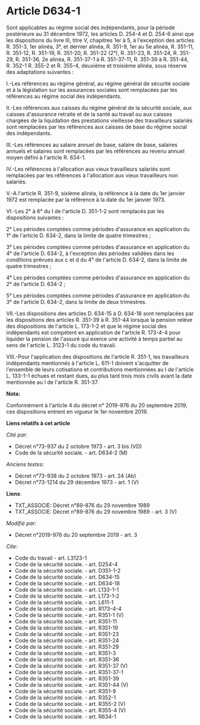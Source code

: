 # Article D634-1

Sont applicables au régime social des indépendants, pour la période postérieure au 31 décembre 1972, les articles D. 254-4 et
D. 254-6 ainsi que les dispositions du livre III, titre V, chapitres 1er à 5, à l'exception des articles R. 351-3, 1er
alinéa, 3°, et dernier alinéa, R. 351-9, 1er au 5e alinéa, R. 351-11, R. 351-12, R. 351-19, R. 351-20, R. 351-22 (2°), R.
351-23, R. 351-24, R. 351-29, R. 351-36, 2e alinéa, R. 351-37-1 à R. 351-37-11, R. 351-39 à R. 351-44, 
R. 352-1 
R. 355-2 et R. 355-4, deuxième et troisième alinéa, sous réserve des adaptations suivantes : 

I.-Les références au régime général, au régime général de sécurité sociale et à la législation sur les assurances sociales
sont remplacées par les références au régime social des indépendants. 

II.-Les références aux caisses du régime général de la sécurité sociale, aux caisses d'assurance retraite et de la santé au
travail ou aux caisses chargées de la liquidation des prestations vieillesse des travailleurs salariés sont remplacées par
les références aux caisses de base du régime social des indépendants. 

III.-Les références au salaire annuel de base, salaire de base, salaires annuels et salaires sont remplacées par les
références au revenu annuel moyen défini à l'article R. 634-1. 

IV.-Les références à l'allocation aux vieux travailleurs salariés sont remplacées par les références à l'allocation aux vieux
travailleurs non salariés. 

V.-A l'article R. 351-9, sixième alinéa, la référence à la date du 1er janvier 1972 est remplacée par la référence à la date
du 1er janvier 1973. 

VI.-Les 2° à 6° du I de l'article D. 351-1-2 sont remplacés par les dispositions suivantes : 

2° Les périodes comptées comme périodes d'assurance en application du 1° de l'article D. 634-2, dans la limite de quatre
trimestres ; 

3° Les périodes comptées comme périodes d'assurance en application du 4° de l'article D. 634-2, à l'exception des périodes
validées dans les conditions prévues aux c et d du 4° de l'article D. 634-2, dans la limite de quatre trimestres ; 

4° Les périodes comptées comme périodes d'assurance en application du 2° de l'article D. 634-2 ; 

5° Les périodes comptées comme périodes d'assurance en application du 3° de l'article D. 634-2, dans la limite de deux
trimestres. 

VII.-Les dispositions des articles D. 634-15 à D. 634-18 sont remplacées par les dispositions des articles R. 351-39 à R.
351-44 lorsque la pension relève des dispositions de l'article L. 173-1-2 et que le régime social des indépendants est
compétent en application de l'article R. 173-4-4 pour liquider la pension de l'assuré qui exerce une activité à temps partiel
au sens de l'article L. 3123-1 du code du travail. 

VIII.-Pour l'application des dispositions de l'article R. 351-1, les travailleurs indépendants mentionnés à l'article L.
611-1 doivent s'acquitter de l'ensemble de leurs cotisations et contributions mentionnées au I de l'article L. 133-1-1 échues
et restant dues, au plus tard trois mois civils avant la date mentionnée au I de l'article R. 351-37.

**Nota:**

Conformément à l'article 4 du décret n° 2019-976 du 20 septembre 2019, ces dispositions entrent en vigueur le 1er novembre
2019.

**Liens relatifs à cet article**

_Cité par_:

  - Décret n°73-937 du 2 octobre 1973 - art. 3 bis (VD)
  - Code de la sécurité sociale. - art. D634-2 (M)

_Anciens textes_:

  - Décret n°73-938 du 2 octobre 1973 - art. 24 (Ab)
  - Décret n°73-1214 du 29 décembre 1973 - art. 1 (V)

**Liens**:

  - TXT_ASSOCIE: Décret n°89-876 du 29 novembre 1989
  - TXT_ASSOCIE: Décret n°89-876 du 29 novembre 1989 - art. 3 (V)

_Modifié par_:

  - Décret n°2019-976 du 20 septembre 2019 - art. 3

_Cite_:

  - Code du travail - art. L3123-1
  - Code de la sécurité sociale. - art. D254-4
  - Code de la sécurité sociale. - art. D351-1-2
  - Code de la sécurité sociale. - art. D634-15
  - Code de la sécurité sociale. - art. D634-18
  - Code de la sécurité sociale. - art. L133-1-1
  - Code de la sécurité sociale. - art. L173-1-2
  - Code de la sécurité sociale. - art. L611-1
  - Code de la sécurité sociale. - art. R173-4-4
  - Code de la sécurité sociale. - art. R351-1 (V)
  - Code de la sécurité sociale. - art. R351-11
  - Code de la sécurité sociale. - art. R351-19
  - Code de la sécurité sociale. - art. R351-23
  - Code de la sécurité sociale. - art. R351-24
  - Code de la sécurité sociale. - art. R351-29
  - Code de la sécurité sociale. - art. R351-3
  - Code de la sécurité sociale. - art. R351-36
  - Code de la sécurité sociale. - art. R351-37 (V)
  - Code de la sécurité sociale. - art. R351-37-1
  - Code de la sécurité sociale. - art. R351-39
  - Code de la sécurité sociale. - art. R351-44 (V)
  - Code de la sécurité sociale. - art. R351-9
  - Code de la sécurité sociale. - art. R352-1
  - Code de la sécurité sociale. - art. R355-2 (V)
  - Code de la sécurité sociale. - art. R355-4 (V)
  - Code de la sécurité sociale. - art. R634-1
